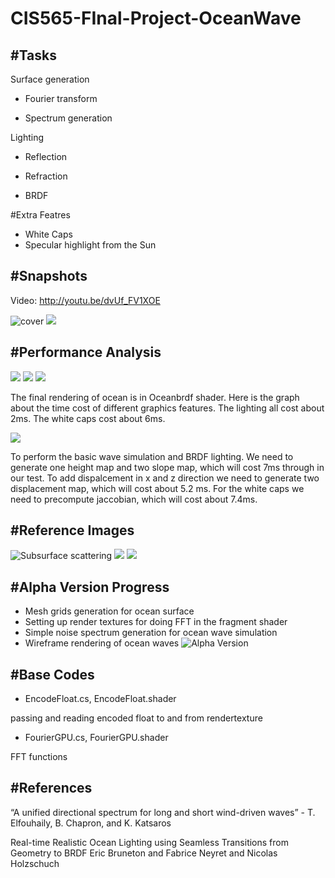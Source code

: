 CIS565-FInal-Project-OceanWave
==============================
#Tasks
------------------------------
Surface generation

* Fourier transform

* Spectrum generation

Lighting

* Reflection

* Refraction

* BRDF

#Extra Featres

* White Caps
* Specular highlight from the Sun

#Snapshots
------------------------------
Video: http://youtu.be/dvUf_FV1XOE

![cover](/Results/cover.png)
![](/Results/stats.png)

#Performance Analysis
------------------------------
![](/Results/profiler.PNG)
![](/Results/profiler2.PNG)
![](/Results/cost_in_shader.PNG)

The final rendering of ocean is in Oceanbrdf shader. Here is the graph about the time cost of different graphics features. The lighting all cost about 2ms. The white caps cost about 6ms.

![](/Results/cost_in_maps.PNG)

To perform the basic wave simulation and BRDF lighting. We need to generate one height map and two slope map, which will cost 7ms through in our test. To add dispalcement in x and z direction we need to generate two displacement map, which will cost about 5.2 ms. For the white caps we need to precompute jaccobian, which will cost about 7.4ms.

#Reference Images
------------------------------
![Subsurface scattering](/AlphaPresentation/sss.PNG)
![](/AlphaPresentation/height.PNG)
![](/AlphaPresentation/brdf.PNG)

#Alpha Version Progress
------------------------------
* Mesh grids generation for ocean surface
* Setting up render textures for doing FFT in the fragment shader
* Simple noise spectrum generation for ocean wave simulation
* Wireframe rendering of ocean waves
![Alpha Version](/AlphaPresentation/wireframe.PNG)

#Base Codes
------------------------------
* EncodeFloat.cs, EncodeFloat.shader

passing and reading encoded float to and from rendertexture
* FourierGPU.cs, FourierGPU.shader

FFT functions

#References
------------------------------
“A unified directional spectrum for long and short wind-driven waves” - T. Elfouhaily, B. Chapron, and K. Katsaros 

Real-time Realistic Ocean Lighting using Seamless Transitions from Geometry to BRDF
Eric Bruneton and Fabrice Neyret and Nicolas Holzschuch


